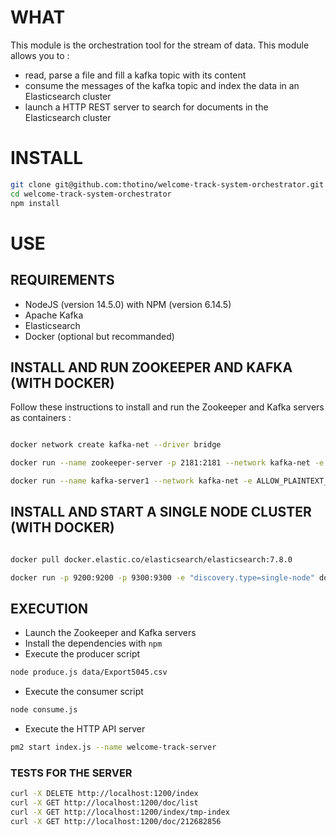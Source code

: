 # WHAT
This module is the orchestration tool for the stream of data. This module allows you to : 
* read, parse a file and fill a kafka topic with its content
* consume the messages of the kafka topic and index the data in an Elasticsearch cluster
* launch a HTTP REST server to search for documents in the Elasticsearch cluster
 
# INSTALL
```sh
git clone git@github.com:thotino/welcome-track-system-orchestrator.git
cd welcome-track-system-orchestrator
npm install
```
# USE
## REQUIREMENTS
* NodeJS (version 14.5.0) with NPM (version 6.14.5)
* Apache Kafka 
* Elasticsearch
* Docker (optional but recommanded)

## INSTALL AND RUN ZOOKEEPER AND KAFKA (WITH DOCKER)
Follow these instructions to install and run the Zookeeper and Kafka servers as containers : 
```sh

docker network create kafka-net --driver bridge

docker run --name zookeeper-server -p 2181:2181 --network kafka-net -e ALLOW_ANONYMOUS_LOGIN=yes bitnami/zookeeper:latest

docker run --name kafka-server1 --network kafka-net -e ALLOW_PLAINTEXT_LISTENER=yes -e KAFKA_CFG_ZOOKEEPER_CONNECT=zookeeper-server:2181 -e KAFKA_CFG_ADVERTISED_LISTENERS=PLAINTEXT://localhost:9092 -p 9092:9092 bitnami/kafka:latest

```

## INSTALL AND START A SINGLE NODE CLUSTER (WITH DOCKER)
```sh

docker pull docker.elastic.co/elasticsearch/elasticsearch:7.8.0

docker run -p 9200:9200 -p 9300:9300 -e "discovery.type=single-node" docker.elastic.co/elasticsearch/elasticsearch:7.8.0

```
## EXECUTION
* Launch the Zookeeper and Kafka servers
* Install the dependencies with `npm`
* Execute the producer script 
```sh
node produce.js data/Export5045.csv
```
* Execute the consumer script
```sh
node consume.js
```
* Execute the HTTP API server
```sh
pm2 start index.js --name welcome-track-server
```
### TESTS FOR THE SERVER
```sh
curl -X DELETE http://localhost:1200/index
curl -X GET http://localhost:1200/doc/list
curl -X GET http://localhost:1200/index/tmp-index
curl -X GET http://localhost:1200/doc/212682856
```
